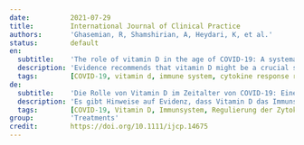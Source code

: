 ```yaml
---
date:          2021-07-29
title:         International Journal of Clinical Practice
authors:       'Ghasemian, R, Shamshirian, A, Heydari, K, et al.'
status:        default
en:
  subtitle:    'The role of vitamin D in the age of COVID-19: A systematic review and meta-analysis'
  description: 'Evidence recommends that vitamin D might be a crucial supportive agent for the immune system, mainly in cytokine response regulation against COVID-19. Hence, we carried out a systematic review and meta-analysis in order to maximise the use of everything that exists about the role of vitamin D in the COVID-19. A systematic search was performed in PubMed, Scopus, Embase and Web of Science up to December 18, 2020. Studies focused on the role of vitamin D in confirmed COVID-19 patients were entered into the systematic review. Twenty-three studies containing 11 901 participants entered into the meta-analysis. The meta-analysis indicated that 41% of COVID-19 patients were suffering from vitamin D deficiency, and in 42% of patients, levels of vitamin D were insufficient. The serum 25-hydroxyvitamin D concentration was 20.3 ng/mL among all COVID-19 patients. The odds of getting infected with SARS-CoV-2 are 3.3 times higher among individuals with vitamin D deficiency. The chance of developing severe COVID-19 is about five times higher in patients with vitamin D deficiency. There is no significant association between vitamin D status and higher mortality rates. This study found that most of the COVID-19 patients were suffering from vitamin D deficiency/insufficiency. Also, there is about three times higher chance of getting infected with SARS-CoV-2 among vitamin-D-deficient individuals and about five times higher probability of developing the severe disease in vitamin-D-deficient patients. Vitamin D deficiency showed no significant association with mortality rates in this population.'
  tags:        [COVID-19, vitamin d, immune system, cytokine response regulation]
de:
  subtitle:    'Die Rolle von Vitamin D im Zeitalter von COVID-19: Eine systematische Überprüfung und Meta-Analyse'
  description: 'Es gibt Hinweise auf Evidenz, dass Vitamin D das Immunsystem entscheidend unterstützen könnte, vor allem bei der Regulierung der Zytokinreaktion gegen COVID-19. Daher haben wir eine systematische Überprüfung und Meta-Analyse durchgeführt, um alles, was es über die Rolle von Vitamin D bei COVID-19 gibt, bestmöglich zu nutzen. Es wurde eine systematische Suche in PubMed, Scopus, Embase und Web of Science bis zum 18. Dezember 2020 durchgeführt. Studien, die sich mit der Rolle von Vitamin D bei bestätigten COVID-19-Patienten befassten, wurden in die systematische Überprüfung aufgenommen. Dreiundzwanzig Studien mit 11 901 Teilnehmern wurden in die Meta-Analyse aufgenommen. Die Meta-Analyse ergab, dass 41 % der COVID-19-Patienten an einem Vitamin-D-Mangel litten, und bei 42 % der Patienten war der Vitamin-D-Spiegel unzureichend. Die 25-Hydroxyvitamin-D-Konzentration im Serum betrug bei allen COVID-19-Patienten 20,3 ng/ml. Die Wahrscheinlichkeit, sich mit SARS-CoV-2 zu infizieren, ist bei Personen mit Vitamin-D-Mangel 3,3-mal höher. Die Wahrscheinlichkeit, eine schwere COVID-19-Erkrankung zu entwickeln, ist bei Patienten mit Vitamin-D-Mangel etwa fünfmal so hoch. Es gibt keinen signifikanten Zusammenhang zwischen dem Vitamin-D-Status und einer höheren Sterblichkeitsrate. In dieser Studie wurde festgestellt, dass die meisten COVID-19-Patienten unter Vitamin-D-Mangel litten. Außerdem ist die Wahrscheinlichkeit, sich mit SARS-CoV-2 zu infizieren, bei Personen mit Vitamin-D-Mangel etwa dreimal so hoch und die Wahrscheinlichkeit, eine schwere Krankheit zu entwickeln, bei Patienten mit Vitamin-D-Mangel etwa fünfmal so hoch. Ein signifikanter Zusammenhang zwischen Vitamin-D-Mangel und der Sterblichkeitsrate in dieser Population wurde nicht festgestellt.' 
  tags:        [COVID-19, Vitamin D, Immunsystem, Regulierung der Zytokinantwort]
group:         'Treatments'
credit:        https://doi.org/10.1111/ijcp.14675
---
```

